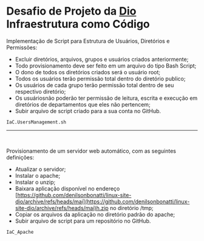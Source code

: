 # Desafio de Projeto da [Dio](https://www.dio.me/) Infraestrutura como Código 


Implementação de Script para Estrutura de Usuários, Diretórios e Permissões: 
- Excluir diretórios, arquivos, grupos e usuários criados anteriormente;
- Todo provisionamento deve ser feito em um arquivo do tipo Bash
Script;
- O dono de todos os diretórios criados será o usuário root;
- Todos os usuários terão permissão total dentro do diretório publico;
- Os usuários de cada grupo terão permissão total dentro de seu
respectivo diretório;
- Os usuáriosnão poderão ter permissão de leitura, escrita e execução
em diretórios de departamentos que eles não pertencem;
- Subir arquivo de script criado para a sua conta no GitHub.
  
`IaC.UsersManagement.sh`
***
<p><br>


Provisionamento de um servidor web automático, com as seguintes definições:

- Atualizar o servidor;
- Instalar o apache;
- Instalar o unzip;
- Baixara aplicação disponível no endereço [https://github.com/denilsonbonatti/linux-site-dio/archive/refs/heads/mai](https://github.com/denilsonbonatti/linux-site-dio/archive/refs/heads/mai)h.zip no diretório /tmp;
- Copiar os arquivos da aplicação no diretório padrão do apache;
- Subir arquivo de script para um repositório no GitHub.

`IaC_Apache`